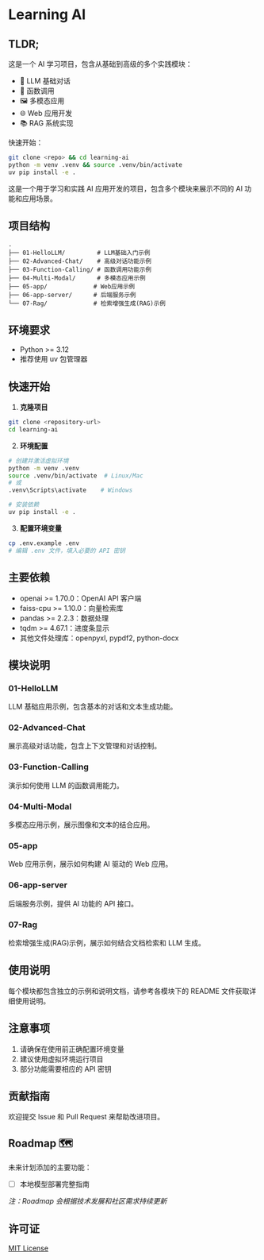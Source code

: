 # Learning AI

## TLDR;

这是一个 AI 学习项目，包含从基础到高级的多个实践模块：
- 🤖 LLM 基础对话
- 🔄 函数调用
- 🖼️ 多模态应用
- 🌐 Web 应用开发
- 📚 RAG 系统实现

快速开始：
```bash
git clone <repo> && cd learning-ai
python -m venv .venv && source .venv/bin/activate
uv pip install -e .
```

这是一个用于学习和实践 AI 应用开发的项目，包含多个模块来展示不同的 AI 功能和应用场景。

## 项目结构

```
.
├── 01-HelloLLM/         # LLM基础入门示例
├── 02-Advanced-Chat/    # 高级对话功能示例
├── 03-Function-Calling/ # 函数调用功能示例
├── 04-Multi-Modal/      # 多模态应用示例
├── 05-app/             # Web应用示例
├── 06-app-server/      # 后端服务示例
└── 07-Rag/             # 检索增强生成(RAG)示例
```

## 环境要求

- Python >= 3.12
- 推荐使用 uv 包管理器

## 快速开始

1. **克隆项目**
```bash
git clone <repository-url>
cd learning-ai
```

2. **环境配置**
```bash
# 创建并激活虚拟环境
python -m venv .venv
source .venv/bin/activate  # Linux/Mac
# 或
.venv\Scripts\activate    # Windows

# 安装依赖
uv pip install -e .
```

3. **配置环境变量**
```bash
cp .env.example .env
# 编辑 .env 文件，填入必要的 API 密钥
```

## 主要依赖

- openai >= 1.70.0：OpenAI API 客户端
- faiss-cpu >= 1.10.0：向量检索库
- pandas >= 2.2.3：数据处理
- tqdm >= 4.67.1：进度条显示
- 其他文件处理库：openpyxl, pypdf2, python-docx

## 模块说明

### 01-HelloLLM
LLM 基础应用示例，包含基本的对话和文本生成功能。

### 02-Advanced-Chat
展示高级对话功能，包含上下文管理和对话控制。

### 03-Function-Calling
演示如何使用 LLM 的函数调用能力。

### 04-Multi-Modal
多模态应用示例，展示图像和文本的结合应用。

### 05-app
Web 应用示例，展示如何构建 AI 驱动的 Web 应用。

### 06-app-server
后端服务示例，提供 AI 功能的 API 接口。

### 07-Rag
检索增强生成(RAG)示例，展示如何结合文档检索和 LLM 生成。

## 使用说明

每个模块都包含独立的示例和说明文档，请参考各模块下的 README 文件获取详细使用说明。

## 注意事项

1. 请确保在使用前正确配置环境变量
2. 建议使用虚拟环境运行项目
3. 部分功能需要相应的 API 密钥

## 贡献指南

欢迎提交 Issue 和 Pull Request 来帮助改进项目。

## Roadmap 🗺️

未来计划添加的主要功能：

- [ ] 本地模型部署完整指南

_注：Roadmap 会根据技术发展和社区需求持续更新_

## 许可证

[MIT License](LICENSE)
